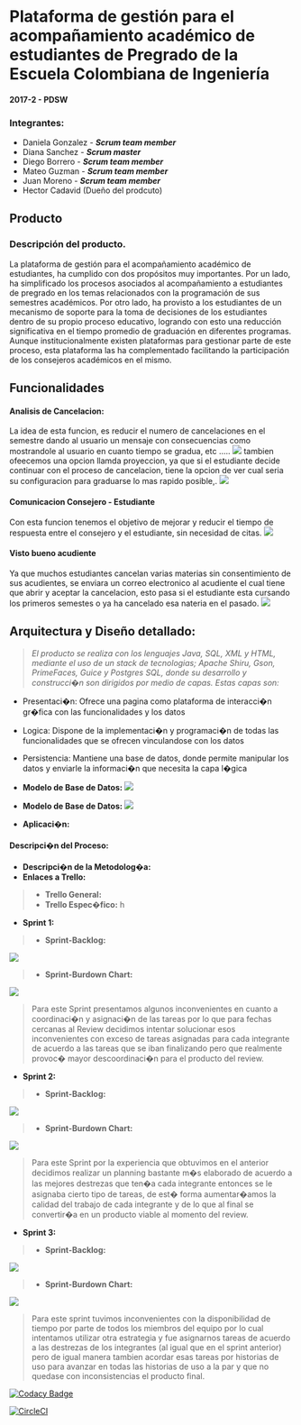 # Plataforma de gestión para el acompañamiento académico de estudiantes de Pregrado de la Escuela Colombiana de Ingeniería

#### 2017-2 - PDSW

### Integrantes:

- Daniela Gonzalez - ***Scrum team member***
- Diana Sanchez - ***Scrum master***
- Diego Borrero - ***Scrum team member***
- Mateo Guzman - ***Scrum team member***
- Juan Moreno - ***Scrum team member***
- Hector Cadavid (Dueño del prodcuto)

## Producto

### Descripción del producto.
La plataforma de gestión para el acompañamiento académico de estudiantes, ha cumplido con dos propósitos muy importantes. Por un lado, ha simplificado los procesos asociados al acompañamiento a estudiantes de pregrado en los temas relacionados con la programación de sus semestres académicos. Por otro lado, ha provisto a los estudiantes de un mecanismo de soporte para la toma de decisiones de los estudiantes dentro de su propio proceso educativo, logrando con esto una reducción significativa en el tiempo promedio de graduación en diferentes programas. Aunque institucionalmente existen plataformas para gestionar parte de este proceso, esta plataforma las ha complementado facilitando la participación de los consejeros académicos en el mismo.
## Funcionalidades
#### Analisis de Cancelacion:
La idea de esta funcion, es reducir el numero de cancelaciones en el semestre dando al usuario un mensaje con consecuencias como mostrandole al usuario en cuanto tiempo se gradua, etc .....
![](https://github.com/Proyecto-PDSW/Proyecto/tree/master/img/impacto.PNG)
tambien ofeecemos una opcion llamda proyeccion, ya que si el estudiante decide continuar con el proceso de cancelacion, tiene la opcion de ver cual seria su configuracion para graduarse lo mas rapido posible,.
![](https://github.com/Proyecto-PDSW/Proyecto/tree/master/img/proyeccion.PNG)
#### Comunicacion Consejero - Estudiante
Con esta funcion tenemos el objetivo de mejorar y reducir el tiempo de respuesta entre el consejero y el estudiante, sin necesidad de citas.
![](https://github.com/Proyecto-PDSW/Proyecto/tree/master/img/Comunicacion.PNG)
#### Visto bueno acudiente 
Ya que muchos estudiantes cancelan varias materias sin consentimiento de sus acudientes, se enviara un correo electronico al acudiente el cual tiene que abrir y aceptar la cancelacion, esto pasa si el estudiante esta cursando los primeros semestes o ya ha cancelado esa nateria en el pasado.
![](https://github.com/Proyecto-PDSW/Proyecto/tree/master/img/pagAcudiente.PNG)
## Arquitectura y Diseño detallado:
> *El producto se realiza con los lenguajes Java, SQL, XML y HTML, mediante el uso de un stack de tecnologias; Apache Shiru, Gson, PrimeFaces, Guice y Postgres SQL, donde su desarrollo y construcci�n son dirigidos por medio de capas. Estas capas son:*
>
 - Presentaci�n: Ofrece una pagina como plataforma de interacci�n gr�fica con las funcionalidades y los datos
 - Logica: Dispone de la implementaci�n y programaci�n de todas las funcionalidades que se ofrecen vinculandose con los datos
 - Persistencia: Mantiene una base de datos, donde permite manipular los datos y enviarle la informaci�n que necesita la capa l�gica

- **Modelo de Base de Datos:**
![](https://github.com/Proyecto-PDSW/Proyecto/tree/master/img/BaseDeDatos.PNG)
- **Modelo de Base de Datos:**
![](https://github.com/Proyecto-PDSW/Proyecto/tree/master/img/DiagramaDeClases.PNG)
- **Aplicaci�n:**

#### **Descripci�n del Proceso:**
- **Descripci�n de la Metodolog�a:**
- **Enlaces a Trello:**
> - **Trello General:** 
> - **Trello Espec�fico:** h
- **Sprint 1:**
> - **Sprint-Backlog:**

![](https://github.com/Proyecto-PDSW/Proyecto/tree/master/img/sprint1-backlog.PNG)

> - **Sprint-Burdown Chart:**

![](https://github.com/Proyecto-PDSW/Proyecto/tree/master/img/sprint1-burdownchart.PNG)

> Para este Sprint presentamos algunos inconvenientes en cuanto a coordinaci�n y asignaci�n de las tareas por lo que para fechas cercanas al Review  decidimos intentar solucionar esos inconvenientes con exceso de tareas asignadas para cada integrante de acuerdo a las tareas que se iban finalizando pero que realmente provoc� mayor descoordinaci�n para el producto del review.

- **Sprint 2:**
> - **Sprint-Backlog:**

![](https://github.com/Proyecto-PDSW/Proyecto/tree/master/img/sprint2-backlog.PNG)

> - **Sprint-Burdown Chart:**

![](https://github.com/Proyecto-PDSW/Proyecto/tree/master/img/sprint2-burdownchart.PNG)

> Para este Sprint por la experiencia que obtuvimos en el anterior decidimos realizar un planning bastante m�s elaborado de acuerdo a las mejores destrezas que ten�a cada integrante entonces se le asignaba cierto tipo de tareas, de est� forma aumentar�amos la calidad del trabajo de cada integrante y de lo que al final se convertir�a en un producto viable al momento del review.

- **Sprint 3:**
> - **Sprint-Backlog:**

![](https://github.com/Proyecto-PDSW/Proyecto/tree/master/img/sprint3-backlog.PNG)

> - **Sprint-Burdown Chart:**

![](https://github.com/Proyecto-PDSW/Proyecto/tree/master/img/sprint3-burdownchart.PNG)

> Para este sprint tuvimos inconvenientes con la disponibilidad de tiempo por parte de todos los miembros del equipo por lo cual intentamos utilizar otra estrategia y fue asignarnos tareas de acuerdo a las destrezas de los integrantes (al igual que en el sprint anterior) pero de igual manera tambien acordar esas tareas por historias de uso para avanzar en todas las historias de uso a la par y que no quedase con inconsistencias el producto final.





[![Codacy Badge](https://api.codacy.com/project/badge/Grade/3a968b35790d4a0aa22b46c354dcc184)](https://www.codacy.com/app/Blackphantom96/Proyecto?utm_source=github.com&amp;utm_medium=referral&amp;utm_content=Proyecto-PDSW/Proyecto&amp;utm_campaign=Badge_Grade)

[![CircleCI](https://circleci.com/gh/Proyecto-PDSW/Proyecto.svg?style=svg)](https://circleci.com/gh/Proyecto-PDSW/Proyecto)

